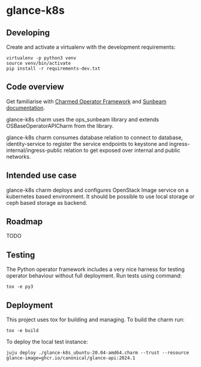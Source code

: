 # glance-k8s

## Developing

Create and activate a virtualenv with the development requirements:

    virtualenv -p python3 venv
    source venv/bin/activate
    pip install -r requirements-dev.txt

## Code overview

Get familiarise with [Charmed Operator Framework](https://juju.is/docs/sdk)
and [Sunbeam documentation](sunbeam-docs).

glance-k8s charm uses the ops\_sunbeam library and extends
OSBaseOperatorAPICharm from the library.

glance-k8s charm consumes database relation to connect to database,
identity-service to register the service endpoints to keystone
and ingress-internal/ingress-public relation to get exposed over
internal and public networks.

## Intended use case

glance-k8s charm deploys and configures OpenStack Image service
on a kubernetes based environment. It should be possible to use
local storage or ceph based storage as backend.

## Roadmap

TODO

## Testing

The Python operator framework includes a very nice harness for testing
operator behaviour without full deployment. Run tests using command:

    tox -e py3

## Deployment

This project uses tox for building and managing. To build the charm
run:

    tox -e build

To deploy the local test instance:

    juju deploy ./glance-k8s_ubuntu-20.04-amd64.charm --trust --resource glance-image=ghcr.io/canonical/glance-api:2024.1

<!-- LINKS -->

[sunbeam-docs]: https://opendev.org/openstack/sunbeam-charms/src/branch/main/README.md
